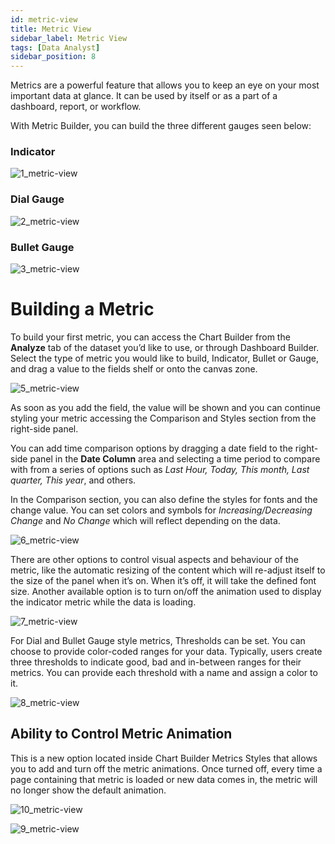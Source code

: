 ```yaml
---
id: metric-view
title: Metric View
sidebar_label: Metric View
tags: [Data Analyst]
sidebar_position: 8
---
```


<div style={{textAlign: "justify"}}>

Metrics are a powerful feature that allows you to keep an eye on your most important data at glance. It can be used by itself or as a part of a dashboard, report, or workflow.

With Metric Builder, you can build the three different gauges seen below:

### Indicator
![1_metric-view](https://s3.amazonaws.com/cdn.qrvey.com/documentation_assets/ui-docs/dataviews/3.4.3.8_metric-view/1_metric-view.png#thumbnail-40)

### Dial Gauge
![2_metric-view](https://s3.amazonaws.com/cdn.qrvey.com/documentation_assets/ui-docs/dataviews/3.4.3.8_metric-view/2_metric-view.png#thumbnail-40)

### Bullet Gauge
![3_metric-view](https://s3.amazonaws.com/cdn.qrvey.com/documentation_assets/ui-docs/dataviews/3.4.3.8_metric-view/3_metric-view.png#thumbnail-40)

# Building a Metric
To build your first metric, you can access the Chart Builder from the **Analyze** tab of the dataset you’d like to use, or through Dashboard Builder. Select the type of metric you would like to build, Indicator, Bullet or Gauge, and drag a value to the fields shelf or onto the canvas zone.

![5_metric-view](https://s3.amazonaws.com/cdn.qrvey.com/documentation_assets/ui-docs/dataviews/3.4.3.8_metric-view/5.png#thumbnail)

As soon as you add the field, the value will be shown and you can continue styling your metric accessing the Comparison and Styles section from the right-side panel. 

You can add time comparison options by dragging a date field to the right-side panel in the **Date Column** area and selecting a time period to compare with from a series of options such as *Last Hour, Today, This month, Last quarter, This year*, and others.

In the Comparison section, you can also define the styles for fonts and the change value. You can set colors and symbols for *Increasing/Decreasing Change* and *No Change* which will reflect depending on the data.


![6_metric-view](https://s3.amazonaws.com/cdn.qrvey.com/documentation_assets/ui-docs/dataviews/3.4.3.8_metric-view/6.png#thumbnail-40)


There are other options to control visual aspects and behaviour of the metric, like the automatic resizing of the content which will re-adjust itself to the size of the panel when it’s on. When it’s off, it will take the defined font size. Another available option is to turn on/off the animation used to display the indicator metric while the data is loading.


![7_metric-view](https://s3.amazonaws.com/cdn.qrvey.com/documentation_assets/ui-docs/dataviews/3.4.3.8_metric-view/7.png#thumbnail-40)



For Dial and Bullet Gauge style metrics, Thresholds can be set. You can choose to provide color-coded ranges for your data. Typically, users create three thresholds to indicate good, bad and in-between ranges for their metrics. You can provide each threshold with a name and assign a color to it. 


![8_metric-view](https://s3.amazonaws.com/cdn.qrvey.com/documentation_assets/ui-docs/dataviews/3.4.3.8_metric-view/8.png#thumbnail-50)


## Ability to Control Metric Animation 
This is a new option located inside Chart Builder Metrics Styles that allows you to add and turn off the metric animations. Once turned off, every time a page containing that metric is loaded or new data comes in, the metric will no longer show the default animation.

![10_metric-view](https://s3.amazonaws.com/cdn.qrvey.com/documentation_assets/ui-docs/dataviews/3.4.3.8_metric-view/metric_view.gif#thumbnail)

![9_metric-view](https://s3.amazonaws.com/cdn.qrvey.com/documentation_assets/ui-docs/dataviews/3.4.3.8_metric-view/9.png#thumbnail-40)

</div>